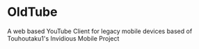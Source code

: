 # OldTube
A web based YouTube Client for legacy mobile devices based of Touhoutaku1's Invidious Mobile Project
